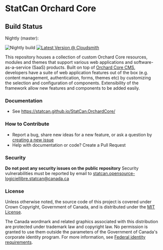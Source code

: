 # StatCan Orchard Core

## Build Status

Nightly (master):

![Nightly build](https://github.com/StatCan/StatCan.OrchardCore/workflows/Nightly%20build/badge.svg)
[![Latest Version @ Cloudsmith](https://api-prd.cloudsmith.io/badges/version/statcan-digitalinnovation/statcan-orchardcore/nuget/StatCan.OrchardCore.Application.Targets/latest/x/?render=true&badge_token=gAAAAABfdTkiD8DUJL42d8gEhb_mjaY49p20SVPPRyxCHiD1Q1iCuL7tw8w21BLIvRBrakf4iviJ6ysvMD-xf8B-zXljVD86sLuhvwbM9px_HOj_lhnHAaI%3D)](https://cloudsmith.io/~statcan-digitalinnovation/repos/statcan-orchardcore/packages/detail/nuget/StatCan.OrchardCore.Application.Targets/latest/)


This repository houses a collection of custom Orchard Core resources, modules and themes that support various web applications and software-as-a-service (SaaS) products. Built on top of [Orchard Core CMS](https://orchardcore.readthedocs.io/en/dev), developers have a suite of web application features out of the box (e.g. content management, authentication, forms, themes etc) by customizing the selection and configuration of components. Extensibility of the framework allow new features and components to be added easily.

### Documentation
* See https://statcan.github.io/StatCan.OrchardCore/

### How to Contribute

* Report a bug, share new ideas for a new feature, or ask a question by [creating a new issue](https://github.com/StatCan/StatCan.OrchardCore/issues/new)
* Help with documentation or code? Create a Pull Request

### Security

**Do not post any security issues on the public repository** Security vulnerabilities must be reported by email to statcan.opensource-logiciellibre.statcan@canada.ca


### License

Unless otherwise noted, the source code of this project is covered under Crown Copyright, Government of Canada, and is distributed under the [MIT License](LICENSE).

The Canada wordmark and related graphics associated with this distribution are protected under trademark law and copyright law. No permission is granted to use them outside the parameters of the Government of Canada's corporate identity program. For more information, see [Federal identity requirements](https://www.canada.ca/en/treasury-board-secretariat/topics/government-communications/federal-identity-requirements.html).
